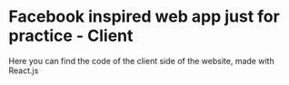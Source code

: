 # Facebook inspired web app just for practice - Client

Here you can find the code of the client side of the website, made with React.js